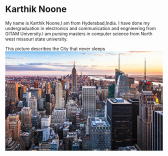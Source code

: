 # Karthik Noone
My name is Karthik Noone,I am from Hyderabad,India. I have done my undergraduation in electronics and communication and engnieering from GITAM University.I am pursing masters in computer science from North west missouri state university.  

This picture describes the City that never sleeps ![This picture describes the city that never sleeps](newyork.jpg)